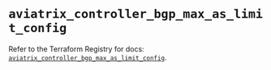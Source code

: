 # `aviatrix_controller_bgp_max_as_limit_config`

Refer to the Terraform Registry for docs: [`aviatrix_controller_bgp_max_as_limit_config`](https://registry.terraform.io/providers/aviatrixsystems/aviatrix/8.1.10/docs/resources/controller_bgp_max_as_limit_config).
